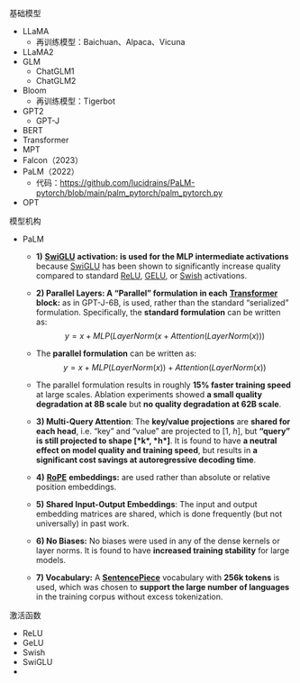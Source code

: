 基础模型

- LLaMA 
  - 再训练模型：Baichuan、Alpaca、Vicuna
- LLaMA2
- GLM
  - ChatGLM1
  - ChatGLM2
- Bloom
  - 再训练模型：Tigerbot
- GPT2
  - GPT-J
- BERT
- Transformer
- MPT
- Falcon（2023）
- PaLM（2022）
  - 代码：https://github.com/lucidrains/PaLM-pytorch/blob/main/palm_pytorch/palm_pytorch.py
- OPT

模型机构

- PaLM

  - **1)** [**SwiGLU**](https://sh-tsang.medium.com/brief-review-glu-variants-improve-transformer-9ee943115ab) **activation: is used for the MLP intermediate activations** because [SwiGLU](https://sh-tsang.medium.com/brief-review-glu-variants-improve-transformer-9ee943115ab) has been shown to significantly increase quality compared to standard [ReLU](https://sh-tsang.medium.com/brief-review-rectified-linear-units-improve-restricted-boltzmann-machines-43724ede3ecf), [GELU](https://sh-tsang.medium.com/review-gaussian-error-linear-units-gelus-d4d7347d1e11), or [Swish](https://sh-tsang.medium.com/review-swish-searching-for-activation-functions-993a9ef2b4b9) activations.

  - **2) Parallel Layers: A “Parallel” formulation in each** [**Transformer**](https://sh-tsang.medium.com/review-attention-is-all-you-need-transformer-96c787ecdec1) **block:** as in GPT-J-6B, is used, rather than the standard “serialized” formulation. Specifically, the **standard formulation** can be written as:
    $$
    y = x + MLP(LayerNorm(x+Attention(LayerNorm(x)))
    $$

  - The **parallel formulation** can be written as:
    $$
    y = x + MLP(LayerNorm(x))+Attention(LayerNorm(x))
    $$

  - The parallel formulation results in roughly **15% faster training speed** at large scales. Ablation experiments showed **a small quality degradation at 8B scale** but **no quality degradation at 62B scale**.
  - **3) Multi-Query Attention**: The **key/value projections** are **shared for each head**, i.e. “key” and “value” are projected to [1, *h*], but **“query” is still projected to shape [\*k\*, \*h\*]**. It is found to have **a neutral effect on model quality and training speed**, but results in **a significant cost savings at autoregressive decoding time**.
  - **4)** [**RoPE**](https://sh-tsang.medium.com/brief-review-roformer-enhanced-transformer-with-rotary-position-embedding-36f67a619442) **embeddings:** are used rather than absolute or relative position embeddings.
  - **5) Shared Input-Output Embeddings**: The input and output embedding matrices are shared, which is done frequently (but not universally) in past work.
  - **6) No Biases:** No biases were used in any of the dense kernels or layer norms. It is found to have **increased training stability** for large models.
  - **7) Vocabulary:** A [**SentencePiece**](https://sh-tsang.medium.com/brief-review-sentencepiece-a-simple-and-language-independent-subword-tokenizer-and-detokenizer-647f38ecb24f) vocabulary with **256k tokens** is used, which was chosen to **support the large number of languages** in the training corpus without excess tokenization.

激活函数

- ReLU
- GeLU
- Swish 
- SwiGLU
- 

